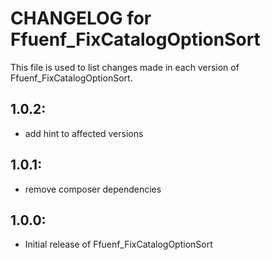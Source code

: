 # CHANGELOG for Ffuenf_FixCatalogOptionSort

This file is used to list changes made in each version of Ffuenf_FixCatalogOptionSort.

## 1.0.2:

* add hint to affected versions

## 1.0.1:

* remove composer dependencies

## 1.0.0:

* Initial release of Ffuenf_FixCatalogOptionSort